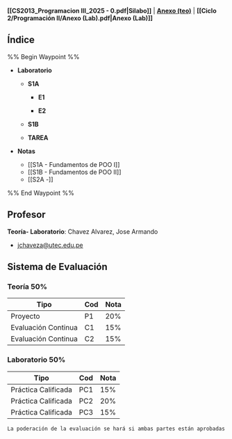 
**[[CS2013_Programacion III_2025 - 0.pdf|Silabo]]** | **[Anexo (teo)](https://docs.google.com/spreadsheets/d/1o0AiWsZXhhL8vLSBiqDpgAElHj-l6D0t9hIe_fS1zc8/edit?usp=sharing)** | **[[Ciclo 2/Programación II/Anexo (Lab).pdf|Anexo (Lab)]]**

## Índice

%% Begin Waypoint %%
- **Laboratorio**
	- **S1A**
		- **E1**

		- **E2**

	- **S1B**

	- **TAREA**

- **Notas**
	- [[S1A - Fundamentos de POO I]]
	- [[S1B - Fundamentos de POO II]]
	- [[S2A -]]

%% End Waypoint %%

## Profesor
**Teoría- Laboratorio**: Chavez Alvarez, Jose Armando
- jchaveza@utec.edu.pe
## Sistema de Evaluación

### Teoría 50%

| Tipo                | Cod | Nota |
| ------------------- | --- | ---- |
| Proyecto            | P1  | 20%  |
| Evaluación Continua | C1  | 15%  |
| Evaluación Continua | C2  | 15%  |

### Laboratorio 50%


| Tipo                | Cod | Nota |
| ------------------- | --- | ---- |
| Práctica Calificada | PC1 | 15%  |
| Práctica Calificada | PC2 | 20%  |
| Práctica Calificada | PC3 | 15%  |

```ad-note
La poderación de la evaluación se hará si ambas partes están aprobadas
```
